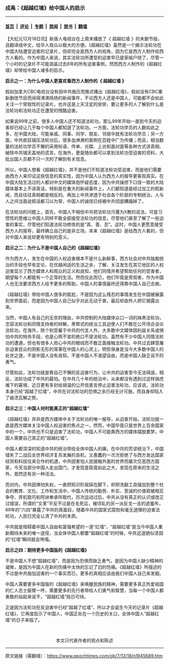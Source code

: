### 成禹：《超越红墙》给中国人的启示

---

#### [首页](../../../..?n1945689) &nbsp;|&nbsp; [评论](../../../../../epoch-comment?n1945689) &nbsp;|&nbsp; [专题](../../../../../epoch-special?n1945689) &nbsp;|&nbsp; [禁闻](../../../../../epoch-news?n1945689) &nbsp;|&nbsp; [禁书](../../../../../books?n1945689) &nbsp;|&nbsp; [翻墙](https://github.com/gfw-breaker/nogfw/blob/master/README.md?n1945689)


<div class="post_content" id="artbody" itemprop="articleBody">
 <!-- article content begin -->
 <p>
  【大纪元12月18日讯】新唐人电视台在上周末播放了《
  <ok href="https://www.epochtimes.com/gb/tag/%E8%B6%85%E8%B6%8A%E7%BA%A2%E5%A2%99.html">
   超越红墙
  </ok>
  》的未删节版，且翻译成中文，给华人观众以极大的方便。《超越红墙》虽然是一个揭示法轮功在中国大陆遭受迫害的记录片，但却完全是西方人的视角，因为它是西方人制作给西方人看的。作为中国人来说，其实法轮功所遭受的迫害早已是家喻户晓了，尽管一个小时的记录片不可能涵盖过去8年的所有迫害事例，然而西方人制作的《超越红墙》却带给中国人诸多的启示。
 </p>
 <p>
  <b>
   启示之一：为什么中国人更喜欢看西方人制作的《
   <ok href="https://www.epochtimes.com/gb/tag/%E8%B6%85%E8%B6%8A%E7%BA%A2%E5%A2%99.html">
    超越红墙
   </ok>
   》
  </b>
 </p>
 <p>
  假如加拿大CBC电视台没有因中共施压而推迟播出《超越红墙》，假如没有CBC重新删改节目而闹得沸沸扬扬的新闻事件，不论西方人还是中国人，可能都不会如此关注一个常规性的记录片。也许这是上天注定的安排，要让更多的人了解到什么是法轮功和法轮功正在遭受的残酷迫害。
 </p>
 <p>
  如果说99年之前，很多人中国人还不知道法轮功，那么99年开始一直到今天的迫害却已经让几乎每个中国人都知道了法轮功。一方面，法轮功学员的人数如此之多，在中国大陆，可能亲戚、同事、同学、朋友、邻居中就有法轮功学员；另一方面，中共疯狂镇压法轮功后，很多血淋淋的案例在百姓中广为传播；而且，相当数量的法轮功学员不懈的采用标语、传单、光碟、上访和面对面等各种方式讲真相、破除中共铺天盖地的谎言。在海外，更是随处都可以拿到法轮功受迫害的资料，大批出国人员都不只一次的了解到有关信息。
 </p>
 <p>
  所以，中国人想看《超越红墙》，并不是他们不知道法轮功受迫害，而是他们需要由西方人来印证这些信息的真实性，因为中国人认为西方人的报导更客观真实。在中国大陆生活过的人都对中文的媒体抱怀疑态度，因为中共操控下口径一致的大陆媒体基本上不讲真话，特别是在重大的新闻事件上，人们都知道是经过加工的假新闻，而且往往真相都是相反的。再加上中共渗透于社会各个阶层的专制统治，人与人之间当面说假话都习以为常，中国人的诚信已经被中共彻底糟蹋掉了。
 </p>
 <p>
  在法轮功的问题上，首先，中国人不相信中共把法轮功污蔑为X教的说法，可是习惯性的思维让中国人同样不敢全部接受法轮功的信息，尽管他们甚至了解了一些迫害的事实，尽管他们知道法轮功修炼的是“真、善、忍”。这时，中国人更愿意接受西方人的报导，最终确立自己的是非立场。本来《超越红墙》是给西方人看的，但对中国人来说却更有特别的意义。
 </p>
 <p>
  <b>
   启示之二：为什么不是中国人自己的《超越红墙》
  </b>
 </p>
 <p>
  作为西方人，发生在中国的人权迫害根本不是什么新鲜事，西方社会对中共独裁统治的手段也早有定论，在优越闲适的生活之余，了解、关注发生在其它地区的人权迫害显示了西方媒体人和观众的正义和良知，他们同情并希望帮助任何的受害者，期望每个人都能有一个正常的生活。然而仅此而已，他们毕竟是旁观者，作为中国人也无法要求西方人给予更多的帮助，中国人的事情最终还得靠中国人自己去做。
 </p>
 <p>
  《超越红墙》带给中国人很多的尴尬，不是因为这么残忍的事情发生在中国被展露到世界面前，而是因为中国人自己似乎对此无动于衷，最后却由外人把它揭露出来。
 </p>
 <p>
  当然，中国人有自己的无奈的理由，中共控制的大陆媒体众口一词的抹黑法轮功，怎容法轮功和同情支持者的辩解，黑帮式的统治工具迫使人们不敢在公开场合谈论法轮功。在海外，除个别受雇于中共的代言人外，大多数中文媒体因利益关系或惧怕中共的特务手段，也是心照不宣的绝口不提法轮功。虽然有不少中国人同情法轮功的遭遇，但也有很多人担心中共的眼线而不敢正面接触法轮功。中共过去肆意屠杀迫害民众的阴影无形的笼罩在中国人的心灵上，明哲保身是当今大多数中国人的处世之道，不是中国人没有良知，不是中国人不渴望自由，而是中国人缺乏说不的勇气。
 </p>
 <p>
  尽管如此，法轮功就是靠自己不懈的反迫害行为，让中共的迫害至今无法得逞，相反，法轮功成了中共的最怕。在中共几十年的统治中，从来都没有遇到过这样骑虎难下的窘境，近日更有多封给胡温的公开信直言停止迫害法轮功，应该说，法轮功本身已经“超越了红墙”，中共在对法轮功的恐惧之余已经无计可施，而自身却陷入了崩溃瓦解之势。
 </p>
 <p>
  <b>
   启示之三：中国人何时能真正的“超越红墙”
  </b>
 </p>
 <p>
  《超越红墙》并非是西方媒体中关于法轮功的唯一报导，从迫害开始，法轮功就一直是西方媒体关注中国人权迫害的焦点之一，然而，中国毕竟只是世界上百余国家中的一个，中共也不只是迫害了法轮功，中国人不可能靠西方的媒体摆脱噩梦。中国人需要自己真正的“超越红墙”。
 </p>
 <p>
  中国人都深深的知道中共的统治带给全体中国人的痛，在中共的荒谬统治下，中国错失了二战后全世界经济复苏发展的良机，又愚蠢的一次次拒绝了与西方发达国家经贸和科技往来合作的机遇，中共因害怕人民接触外面的世界而屡次交恶西方国家，今天当部分中国人走出国门，才发现差距竟如此之大，发现在原来的生活之外，竟然还有另一种活法。
 </p>
 <p>
  而对内，中共因惧怕失权，一直把知识阶层踩在脚下，却把洗脑工具强加到整个社会的教育、文化、工作和生活中，中国人传统的勤劳、朴实、至诚的价值观被相互争夺、弄机取巧和阿谀奉承所取代，历次运动过后，中共从没有真正的认识或改正过错误，所谓的“文革”平反不过是在毛死后，被顷轧的另一派反戈一击的遮羞布，89年的“六四”暴露了中共的真面目，随着中共的国家式腐败和毫无道理的迫害法轮功，人民已完全认清了中共的本质。
 </p>
 <p>
  中共就是阻碍着中国人自由和富强希望的一道“红墙”，“超越红墙”是当今中国人重新期待未来的唯一途径，当全体中国人都要“超越红墙”的时候，中共这道貌似坚固的“红墙”瞬间就会垮塌。
 </p>
 <p>
  <b>
   启示之四：期待更多中国版的《超越红墙》
  </b>
 </p>
 <p>
  不是中国人不想“超越红墙”，而是因为恐惧而缺乏勇气，是因为中国人缺少精神的凝聚，是因为中国人在新的伤痛中太快的忘记了旧的伤痛。《超越红墙》所描述的不过是中共施加迫害的一个事实而已，更多的真相应该由我们中国人自己来发掘。
 </p>
 <p>
  中国人需要更多中国版的《超越红墙》来唤醒民族的精神，需要更多真正热爱祖国的仁人志士振臂一呼，需要更多的先行者带给人们勇气和智慧，当每一个中国人都勇敢的站起来说不，“超越红墙”指日可待。
 </p>
 <p>
  正是因为法轮功在反迫害中已经“超越了红墙”，所以才会诞生今天的记录片《超越红墙》，它再度启示了中国人，中国正处在一个历史的关口，全体中国人“超越红墙”的日子来临了。
 </p>
 <p>
  <font color="#ffffff">
   (http://www.dajiyuan.com)
  </font>
  <br/>
  <center>
   <font class="GY13">
    本文只代表作者的观点和陈述
   </font>
  </center>
 </p>
 <!-- article content end -->
 <div id="below_article_ad">
 </div>
</div>


---

原文链接（需翻墙）：https://www.epochtimes.com/gb/7/12/18/n1945689.htm